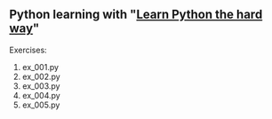 ## Python learning with "[Learn Python the hard way](https://drive.google.com/open?id=0B3M8S4hNELduMG9pLU9UcmdwVGM)"

Exercises:
1. ex_001.py
2. ex_002.py
3. ex_003.py
4. ex_004.py
5. ex_005.py

